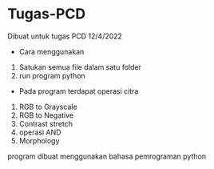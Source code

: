 # Tugas-PCD

Dibuat untuk tugas PCD 12/4/2022

- Cara menggunakan
1. Satukan semua file dalam satu folder
2. run program python

- Pada program terdapat operasi citra
1. RGB to Grayscale
2. RGB to Negative
3. Contrast stretch
4. operasi AND
5. Morphology

program dibuat menggunakan bahasa pemrograman python
